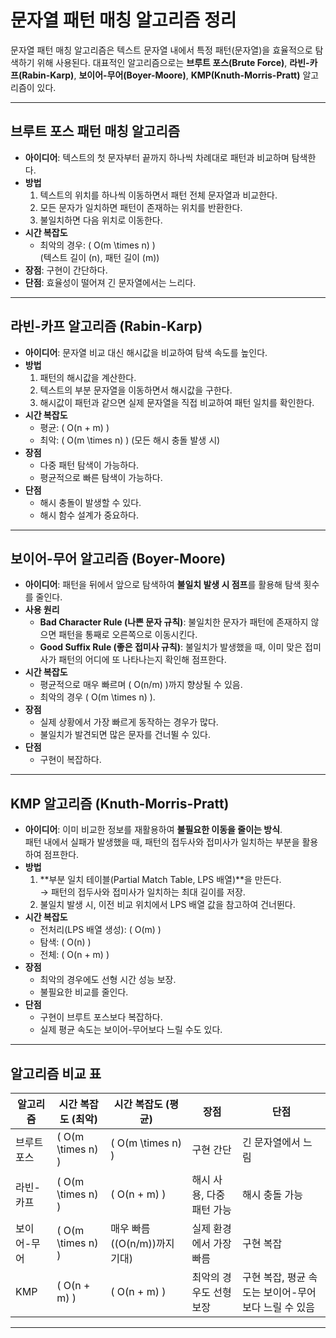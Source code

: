 # 문자열 패턴 매칭 알고리즘 정리

문자열 패턴 매칭 알고리즘은 텍스트 문자열 내에서 특정 패턴(문자열)을 효율적으로 탐색하기 위해 사용된다. 대표적인 알고리즘으로는 **브루트 포스(Brute Force)**, **라빈-카프(Rabin-Karp)**, **보이어-무어(Boyer-Moore)**, **KMP(Knuth-Morris-Pratt)** 알고리즘이 있다.  

---

## 브루트 포스 패턴 매칭 알고리즘
- **아이디어**: 텍스트의 첫 문자부터 끝까지 하나씩 차례대로 패턴과 비교하며 탐색한다.
- **방법**
  1. 텍스트의 위치를 하나씩 이동하면서 패턴 전체 문자열과 비교한다.
  2. 모든 문자가 일치하면 패턴이 존재하는 위치를 반환한다.
  3. 불일치하면 다음 위치로 이동한다.
- **시간 복잡도**
  - 최악의 경우: \( O(m \times n) \)  
    (텍스트 길이 \(n\), 패턴 길이 \(m\))
- **장점**: 구현이 간단하다.
- **단점**: 효율성이 떨어져 긴 문자열에서는 느리다.

---

## 라빈-카프 알고리즘 (Rabin-Karp)
- **아이디어**: 문자열 비교 대신 해시값을 비교하여 탐색 속도를 높인다.
- **방법**
  1. 패턴의 해시값을 계산한다.
  2. 텍스트의 부분 문자열을 이동하면서 해시값을 구한다.
  3. 해시값이 패턴과 같으면 실제 문자열을 직접 비교하여 패턴 일치를 확인한다.
- **시간 복잡도**
  - 평균: \( O(n + m) \)
  - 최악: \( O(m \times n) \) (모든 해시 충돌 발생 시)
- **장점**
  - 다중 패턴 탐색이 가능하다.
  - 평균적으로 빠른 탐색이 가능하다.
- **단점**
  - 해시 충돌이 발생할 수 있다.
  - 해시 함수 설계가 중요하다.

---

## 보이어-무어 알고리즘 (Boyer-Moore)
- **아이디어**: 패턴을 뒤에서 앞으로 탐색하여 **불일치 발생 시 점프**를 활용해 탐색 횟수를 줄인다.
- **사용 원리**
  - **Bad Character Rule (나쁜 문자 규칙)**:
    불일치한 문자가 패턴에 존재하지 않으면 패턴을 통째로 오른쪽으로 이동시킨다.
  - **Good Suffix Rule (좋은 접미사 규칙)**:
    불일치가 발생했을 때, 이미 맞은 접미사가 패턴의 어디에 또 나타나는지 확인해 점프한다.
- **시간 복잡도**
  - 평균적으로 매우 빠르며 \( O(n/m) \)까지 향상될 수 있음.
  - 최악의 경우 \( O(m \times n) \).
- **장점**
  - 실제 상황에서 가장 빠르게 동작하는 경우가 많다.
  - 불일치가 발견되면 많은 문자를 건너뛸 수 있다.
- **단점**
  - 구현이 복잡하다.

---

## KMP 알고리즘 (Knuth-Morris-Pratt)
- **아이디어**: 이미 비교한 정보를 재활용하여 **불필요한 이동을 줄이는 방식**.  
  패턴 내에서 실패가 발생했을 때, 패턴의 접두사와 접미사가 일치하는 부분을 활용하여 점프한다.
- **방법**
  1. **부분 일치 테이블(Partial Match Table, LPS 배열)**을 만든다.  
     → 패턴의 접두사와 접미사가 일치하는 최대 길이를 저장.
  2. 불일치 발생 시, 이전 비교 위치에서 LPS 배열 값을 참고하여 건너뛴다.
- **시간 복잡도**
  - 전처리(LPS 배열 생성): \( O(m) \)
  - 탐색: \( O(n) \)
  - 전체: \( O(n + m) \)
- **장점**
  - 최악의 경우에도 선형 시간 성능 보장.
  - 불필요한 비교를 줄인다.
- **단점**
  - 구현이 브루트 포스보다 복잡하다.
  - 실제 평균 속도는 보이어-무어보다 느릴 수도 있다.

---

## 알고리즘 비교 표

| 알고리즘       | 시간 복잡도 (최악) | 시간 복잡도 (평균) | 장점 | 단점 |
|----------------|-------------------|--------------------|------|------|
| 브루트 포스    | \( O(m \times n) \) | \( O(m \times n) \) | 구현 간단 | 긴 문자열에서 느림 |
| 라빈-카프      | \( O(m \times n) \) | \( O(n + m) \) | 해시 사용, 다중 패턴 가능 | 해시 충돌 가능 |
| 보이어-무어    | \( O(m \times n) \) | 매우 빠름 (\(O(n/m)\)까지 기대) | 실제 환경에서 가장 빠름 | 구현 복잡 |
| KMP            | \( O(n + m) \) | \( O(n + m) \) | 최악의 경우도 선형 보장 | 구현 복잡, 평균 속도는 보이어-무어보다 느릴 수 있음 |

---
